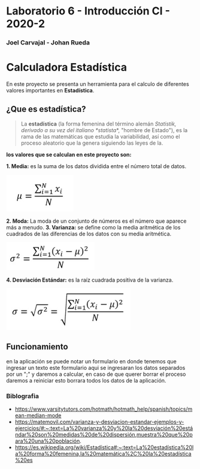 
# Laboratorio 6 - Introducción CI - 2020-2
### Joel Carvajal - Johan Rueda
# **Calculadora Estadística**
En este proyecto se presenta un herramienta para el calculo de diferentes valores importantes en **Estadística**.
## ¿Que es estadística?
> La **estadística** (la forma femenina del término alemán _Statistik, derivado a su vez del italiano *statista_*, "hombre de Estado"), es la rama de las matemáticas que estudia la variabilidad, así como el proceso aleatorio que la genera siguiendo las leyes de la.

**los valores que se calculan en este proyecto son:**

 **1. Media:** es la suma de los datos dividida entre el número total de datos.
 
![](https://github.com/jocajime/CVDS-LAB6/blob/master/Imagenes/MediaFormula.PNG)

 **2. Moda:** La moda de un conjunto de números es el número que aparece más a menudo.
 **3. Varianza:** se define como la media aritmética de los cuadrados de las diferencias de los datos con su media aritmética.
 
![](https://github.com/jocajime/CVDS-LAB6/blob/master/Imagenes/VarianzaFormula.PNG)

**4. Desviación Estándar:** es la raíz cuadrada positiva de la varianza.

![](https://github.com/jocajime/CVDS-LAB6/blob/master/Imagenes/DesviacionFormula.PNG)

## Funcionamiento
en la aplicación se puede notar un formulario en donde tenemos que ingresar un texto este formulario aqui se ingresaran los datos separados por un ";" y daremos a calcular, en caso de que querer borrar el proceso daremos a reiniciar esto borrara todos los datos de la aplicación.

### Biblografia
 - https://www.varsitytutors.com/hotmath/hotmath_help/spanish/topics/mean-median-mode
 - https://matemovil.com/varianza-y-desviacion-estandar-ejemplos-y-ejercicios/#:~:text=La%20varianza%20y%20la%20desviación%20estándar%20son%20medidas%20de%20dispersión,muestra%20que%20para%20una%20población.
 - https://es.wikipedia.org/wiki/Estadística#:~:text=La%20estadística%20la%20forma%20femenina,la%20matemática%2C%20la%20estadística%20es
